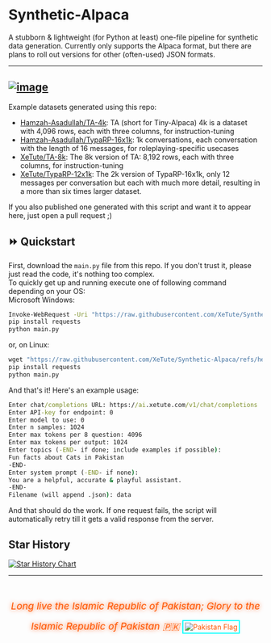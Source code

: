 # Synthetic-Alpaca
A stubborn & lightweight (for Python at least) one-file pipeline for synthetic data generation. Currently only supports the Alpaca format, but there are plans to roll out versions for other (often-used) JSON formats.  

---
[![image](https://github.com/user-attachments/assets/b6560081-b334-4c73-ac35-ebe3db5bd2b4)](https://huggingface.co/datasets/Hamzah-Asadullah/TA-4k)
---

Example datasets generated using this repo:

- [Hamzah-Asadullah/TA-4k](https://huggingface.co/datasets/Hamzah-Asadullah/TA-4k): TA (short for Tiny-Alpaca) 4k is a dataset with 4,096 rows, each with three columns, for instruction-tuning
- [Hamzah-Asadullah/TypaRP-16x1k](https://huggingface.co/datasets/Hamzah-Asadullah/TypaRP-16x1k): 1k conversations, each conversation with the length of 16 messages, for roleplaying-specific usecases
- [XeTute/TA-8k](https://huggingface.co/datasets/XeTute/TA-8k): The 8k version of TA: 8,192 rows, each with three columns, for instruction-tuning
- [XeTute/TypaRP-12x1k](https://huggingface.co/datasets/XeTute/TypaRP-12x2k): The 2k version of TypaRP-16x1k, only 12 messages per conversation but each with much more detail, resulting in a more than six times larger dataset.

If you also published one generated with this script and want it to appear here, just open a pull request ;)

## ⏩ Quickstart
First, download the `main.py` file from this repo. If you don't trust it, please just read the code, it's nothing too complex.  
To quickly get up and running execute one of following command depending on your OS:  
Microsoft Windows:
```cmd
Invoke-WebRequest -Uri "https://raw.githubusercontent.com/XeTute/Synthetic-Alpaca/refs/heads/main/main.py" -OutFile "./main.py"
pip install requests
python main.py
```
or, on Linux:
```cmd
wget "https://raw.githubusercontent.com/XeTute/Synthetic-Alpaca/refs/heads/main/main.py"
pip install requests
python main.py
```

And that's it! Here's an example usage:
```cmd
Enter chat/completions URL: https://ai.xetute.com/v1/chat/completions
Enter API-key for endpoint: 0
Enter model to use: 0
Enter n samples: 1024
Enter max tokens per 8 question: 4096
Enter max tokens per output: 1024
Enter topics (-END- if done; include examples if possible):
Fun facts about Cats in Pakistan
-END-
Enter system prompt (-END- if none):
You are a helpful, accurate & playful assistant.    
-END-
Filename (will append .json): data
```
And that should do the work. If one request fails, the script will automatically retry till it gets a valid response from the server.  

## Star History

<a href="https://www.star-history.com/#XeTute/Synthetic-Data-Generation&Date">
 <picture>
   <source media="(prefers-color-scheme: dark)" srcset="https://api.star-history.com/svg?repos=XeTute/Synthetic-Alpaca&type=Date&theme=dark" />
   <source media="(prefers-color-scheme: light)" srcset="https://api.star-history.com/svg?repos=XeTute/Synthetic-Alpaca&type=Date" />
   <img alt="Star History Chart" src="https://api.star-history.com/svg?repos=XeTute/Synthetic-Alpaca&type=Date" />
 </picture>
</a>

---

<footer style="margin-top: 3rem; text-align: center; color: #ff5500; max-height: fit-content;">
  <em style="font-size: 1.2rem; text-shadow: 0 0 8px #ff5500;">
    Long live the Islamic Republic of Pakistan; Glory to the Islamic Republic of Pakistan 🇵🇰
  </em>
  <img src="https://upload.wikimedia.org/wikipedia/commons/3/32/Flag_of_Pakistan.svg" alt="Pakistan Flag" style="margin-top: 1rem; border: 2px solid #00ffff; padding: 3px;">
</footer>
